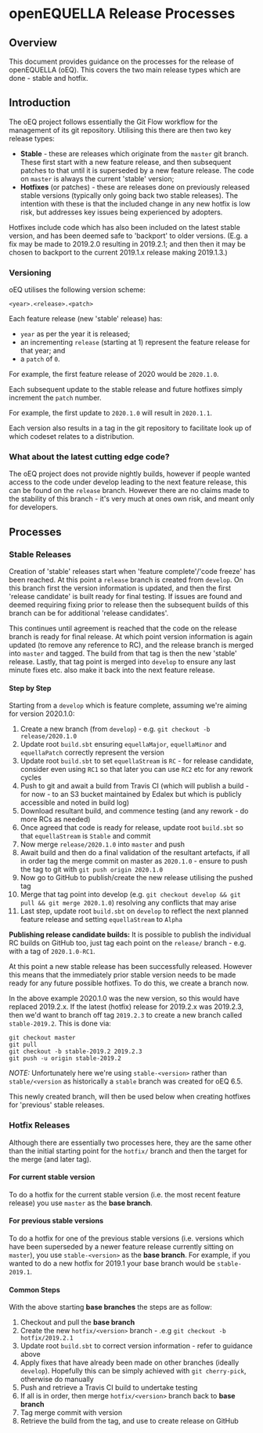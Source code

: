 # openEQUELLA Release Processes

## Overview

This document provides guidance on the processes for the release of openEQUELLA (oEQ). This covers
the two main release types which are done - stable and hotfix.

## Introduction

The oEQ project follows essentially the Git Flow workflow for the management of its git repository.
Utilising this there are then two key release types:

- **Stable** - these are releases which originate from the `master` git branch. These first start
  with a new feature release, and then subsequent patches to that until it is superseded by a new
  feature release. The code on `master` is always the current 'stable' version;
- **Hotfixes** (or patches) - these are releases done on previously released stable versions
  (typically only going back two stable releases). The intention with these is that the included
  change in any new hotfix is low risk, but addresses key issues being experienced by adopters.

Hotfixes include code which has also been included on the latest stable version, and has
been deemed safe to 'backport' to older versions. (E.g. a fix may be made to 2019.2.0 resulting in
2019.2.1; and then then it may be chosen to backport to the current 2019.1.x release making 2019.1.3.)

### Versioning

oEQ utilises the following version scheme:

    <year>.<release>.<patch>

Each feature release (new 'stable' release) has:

- `year` as per the year it is released;
- an incrementing `release` (starting at 1) represent the feature release for that year; and
- a `patch` of `0`.

For example, the first feature release of 2020 would be `2020.1.0`.

Each subsequent update to the stable release and future hotfixes simply increment the `patch`
number.

For example, the first update to `2020.1.0` will result in `2020.1.1`.

Each version also results in a tag in the git repository to facilitate look up of which codeset
relates to a distribution.

### What about the latest cutting edge code?

The oEQ project does not provide nightly builds, however if people wanted access to the code under
develop leading to the next feature release, this can be found on the `release` branch. However
there are no claims made to the stability of this branch - it's very much at ones own risk, and
meant only for developers.

## Processes

### Stable Releases

Creation of 'stable' releases start when 'feature complete'/'code freeze' has been reached. At this
point a `release` branch is created from `develop`. On this branch first the version information is
updated, and then the first 'release candidate' is built ready for final testing. If issues are
found and deemed requiring fixing prior to release then the subsequent builds of this branch can be
for additional 'release candidates'.

This continues until agreement is reached that the code on the release branch is ready for final
release. At which point version information is again updated (to remove any reference to RC), and
the release branch is merged into `master` and tagged. The build from that tag is then the new
'stable' release. Lastly, that tag point is merged into `develop` to ensure any last minute fixes
etc. also make it back into the next feature release.

#### Step by Step

Starting from a `develop` which is feature complete, assuming we're aiming for version
2020.1.0:

1. Create a new branch (from `develop`) - e.g. `git checkout -b release/2020.1.0`
2. Update root `build.sbt` ensuring `equellaMajor`, `equellaMinor` and `equellaPatch` correctly
   represent the version
3. Update root `build.sbt` to set `equellaStream` is `RC` - for release candidate, consider even
   using `RC1` so that later you can use `RC2` etc for any rework cycles
4. Push to git and await a build from Travis CI (which will publish a build - for now - to an S3
   bucket maintained by Edalex but which is publicly accessible and noted in build log)
5. Download resultant build, and commence testing (and any rework - do more RCs as needed)
6. Once agreed that code is ready for release, update root `build.sbt` so that `equellaStream` is
   `Stable` and commit
7. Now merge `release/2020.1.0` into `master` and push
8. Await build and then do a final validation of the resultant artefacts, if all in order tag the
   merge commit on master as `2020.1.0` - ensure to push the tag to git with `git push origin 2020.1.0`
9. Now go to GitHub to publish/create the new release utilising the pushed tag
10. Merge that tag point into develop (e.g. `git checkout develop && git pull && git merge 2020.1.0`) resolving any conflicts that may arise
11. Last step, update root `build.sbt` on `develop` to reflect the next planned feature release and
    setting `equellaStream` to `Alpha`

**Publishing release candidate builds:** It is possible to publish the individual RC builds on
GitHub too, just tag each point on the `release/` branch - e.g. with a tag of `2020.1.0-RC1`.

At this point a new stable release has been successfully released. However this means that the
immediately prior stable version needs to be made ready for any future possible hotfixes. To do
this, we create a branch now.

In the above example 2020.1.0 was the new version, so this would have replaced 2019.2.x. If the
latest (hotfix) release for 2019.2.x was 2019.2.3, then we'd want to branch off tag `2019.2.3` to
create a new branch called `stable-2019.2`. This is done via:

    git checkout master
    git pull
    git checkout -b stable-2019.2 2019.2.3
    git push -u origin stable-2019.2

_NOTE:_ Unfortunately here we're using `stable-<version>` rather than `stable/<version` as
historically a `stable` branch was created for oEQ 6.5.

This newly created branch, will then be used below when creating hotfixes for 'previous' stable
releases.

### Hotfix Releases

Although there are essentially two processes here, they are the same other than the initial starting
point for the `hotfix/` branch and then the target for the merge (and later tag).

#### For current stable version

To do a hotfix for the current stable version (i.e. the most recent feature release) you use
`master` as the **base branch**.

#### For previous stable versions

To do a hotfix for one of the previous stable versions (i.e. versions which have been superseded
by a newer feature release currently sitting on `master`), you use `stable-<version>` as the **base
branch**. For example, if you wanted to do a new hotfix for 2019.1 your base branch would be
`stable-2019.1`.

#### Common Steps

With the above starting **base branches** the steps are as follow:

1. Checkout and pull the **base branch**
2. Create the new `hotfix/<version>` branch - .e.g `git checkout -b hotfix/2019.2.1`
3. Update root `build.sbt` to correct version information - refer to guidance above
4. Apply fixes that have already been made on other branches (ideally `develop`). Hopefully this can
   be simply achieved with `git cherry-pick`, otherwise do manually
5. Push and retrieve a Travis CI build to undertake testing
6. If all is in order, then merge `hotfix/<version>` branch back to **base branch**
7. Tag merge commit with version
8. Retrieve the build from the tag, and use to create release on GitHub
